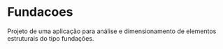 Fundacoes
=========

Projeto de uma aplicação para análise e dimensionamento de elementos estruturais do tipo fundações.
